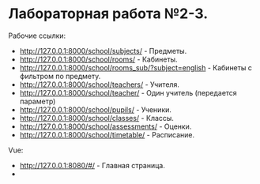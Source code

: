 Лабораторная работа №2-3.
===========================

Рабочие ссылки:
- http://127.0.0.1:8000/school/subjects/ - Предметы. <!-- Template:  -->
- http://127.0.0.1:8000/school/rooms/ - Кабинеты.
- http://127.0.0.1:8000/school/rooms_sub/?subject=english - Кабинеты с фильтром по предмету.
- http://127.0.0.1:8000/school/teachers/ - Учителя.
- http://127.0.0.1:8000/school/teacher/ - Один учитель (передается параметр)
- http://127.0.0.1:8000/school/pupils/ - Ученики.
- http://127.0.0.1:8000/school/classes/ - Классы.
- http://127.0.0.1:8000/school/assessments/ - Оценки.
- http://127.0.0.1:8000/school/timetable/ - Расписание.

Vue:
- http://127.0.0.1:8080/#/ - Главная страница.
- 